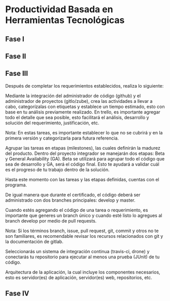 # Productividad Basada en Herramientas Tecnológicas

## Fase I


## Fase II


## Fase III

Después de completar los requerimientos establecidos, realiza lo siguiente:

Mediante la integración del administrador de código (github) y el administrador de proyectos (gitlo/zube), crea las actividades a llevar a cabo, categorízalas con etiquetas y establece un tiempo estimado, esto con base en tu análisis previamente realizado. En trello, es importante agregar todo el detalle que sea posible, esto facilitará el análisis, desarrollo y solución del requerimiento, justificación, etc.

Nota: En estas tareas, es importante establecer lo que no se cubrirá y en la primera versión y categorizarla para futura referencia.

Agrupar las tareas en etapas (milestones), las cuales definirán la madurez del producto. Dentro del proyecto integrador se manejarán dos etapas: Beta y General Availability (GA). Beta se utilizará para agrupar todo el código que sea de desarrollo y GA, será el código final. Esto te ayudará a validar cuál es el progreso de tu trabajo dentro de la solución.

Hasta este momento con las tareas y las etapas definidas, cuentas con el programa.

De igual manera que durante el certificado, el código deberá ser administrado con dos branches principales: develop y master. 

Cuando estés agregando el código de una tarea o requerimiento, es importante que generes un branch único y cuando esté listo lo agregues al branch develop por medio de pull requests.

Nota: Si los términos branch, issue, pull request, git, commit y otros no te son familiares, es recomendable revisar los recursos relacionados con git y la documentación de gitlab.

Seleccionarás un sistema de integración continua (travis-ci, drone) y conectarás tu repositorio para ejecutar al menos una prueba (JUnit) de tu código.

Arquitectura de la aplicación, la cual incluye los componentes necesarios, esto es servidor(es) de aplicación, servidor(es) web, repositorios, etc.


## Fase IV


